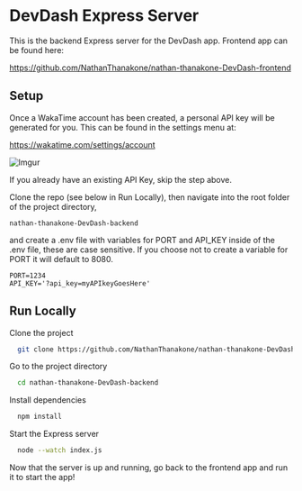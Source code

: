 
# DevDash Express Server

This is the backend Express server for the DevDash app. Frontend app can be found here:

https://github.com/NathanThanakone/nathan-thanakone-DevDash-frontend



## Setup

Once a WakaTime account has been created, a personal API key will be generated for you. This can be found in the settings menu at:

https://wakatime.com/settings/account

![Imgur](https://i.imgur.com/kPuOAID.png) 

If you already have an existing API Key, skip the step above.


Clone the repo (see below in Run Locally), then navigate into the root folder of the project directory, 

    nathan-thanakone-DevDash-backend

and create a .env file with variables for PORT and API_KEY inside of the .env file, these are case sensitive. If you choose not to create a variable for PORT it will default to 8080.

    PORT=1234
    API_KEY='?api_key=myAPIkeyGoesHere'

## Run Locally

Clone the project

```bash
  git clone https://github.com/NathanThanakone/nathan-thanakone-DevDash-backend.git
```

Go to the project directory

```bash
  cd nathan-thanakone-DevDash-backend
```

Install dependencies

```bash
  npm install
```

Start the Express server

```bash
  node --watch index.js
```

Now that the server is up and running, go back to the frontend app and run it to start the app!



